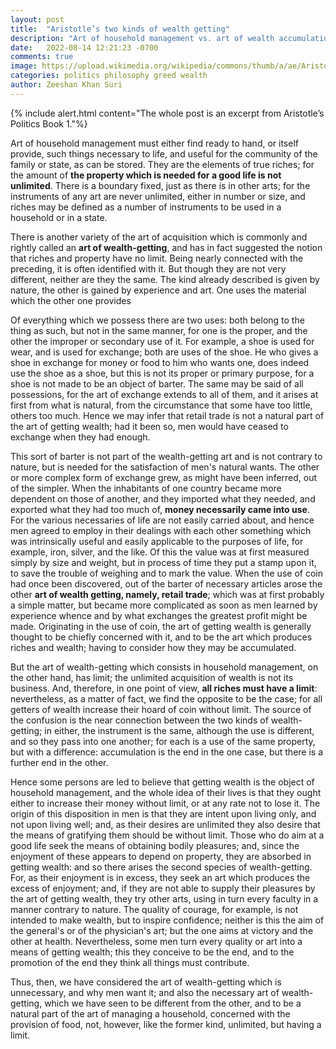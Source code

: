 ```yaml
---
layout: post
title:  "Aristotle’s two kinds of wealth getting"
description: "Art of household management vs. art of wealth accumulation according to Aristotle"
date:   2022-08-14 12:21:23 -0700
comments: true
image: https://upload.wikimedia.org/wikipedia/commons/thumb/a/ae/Aristotle_Altemps_Inv8575.jpg/179px-Aristotle_Altemps_Inv8575.jpg
categories: politics philosophy greed wealth
author: Zeeshan Khan Suri
---
```


{% include alert.html content="The whole post is an excerpt from Aristotle’s Politics Book 1."%}

Art of household management must either find ready to hand, or itself provide, such things necessary to life, and useful for the community of the family or state, as can be stored. They are the elements of true riches; for the amount of **the property which is needed for a good life is not unlimited**. There is a boundary fixed, just as there is in other arts; for the instruments of any art are never unlimited, either in number or size, and riches may be defined as a number of instruments to be used in a household or in a state.


There is another variety of the art of acquisition which is commonly and rightly called an **art of wealth-getting**, and has in fact suggested the notion that riches and property have no limit. Being nearly connected with the preceding, it is often identified with it. But though they are not very different, neither are they the same. The kind
already described is given by nature, the other is gained by experience and art. One uses the material which the other one provides

Of everything which we possess there are two uses: both belong to the thing as such, but not in the same manner, for one is the proper, and the other the improper or secondary use of it. For example, a shoe is used for wear, and is used for exchange; both are uses of the shoe. He who gives a shoe in exchange for money or food to him who wants one, does indeed use the shoe as a shoe, but this is not its proper or primary purpose, for a shoe is not made to be an object of barter. The same may be said of all possessions, for the art of exchange extends to all of them, and it arises at first from what is natural, from the circumstance that some have too little, others too much. Hence we may infer that retail trade is not a natural part of the art of getting wealth; had it been so, men would have ceased to exchange when they had enough. 

This sort of barter is not part of the wealth-getting art and is not contrary to nature, but is needed for the satisfaction of men's natural wants. The other or more complex form of exchange grew, as might have been inferred, out of the simpler. When the inhabitants of one country became more dependent on those of another, and they imported what they needed, and exported what they had too much of, **money necessarily came into use**. For the various necessaries of life are not easily carried about, and hence men agreed to employ in their dealings with each other something which was intrinsically useful and easily applicable to the purposes of life, for example, iron, silver, and the like. Of this the value was at first measured simply by size and weight, but in process of time they put a stamp upon it, to save the trouble of weighing and to mark the value.
When the use of coin had once been discovered, out of the barter of necessary articles arose the other **art of wealth getting, namely, retail trade**; which was at first probably a simple matter, but became more complicated as soon as men learned by experience whence and by what exchanges the greatest profit might be made. Originating in the use of coin, the art of getting wealth is generally thought to be chiefly concerned with it, and to be the art which produces riches and wealth; having to consider how they may be accumulated.

<!--
(Flow lost) 
Men seek after a better notion of riches and of the art of getting wealth than the mere acquisition of coin, and they are right. For natural riches and the natural art of wealth-getting are a different thing; in their true form they are part of the management of a household; whereas retail trade is the art of producing wealth not in every way, but by exchange. And it is thought to be concerned with coin; for coin is the unit of exchange and the measure or limit of it. And there is no bound to the riches which spring from this art of wealth getting. As in the art of medicine there is no limit to the pursuit of health, and as in the other arts there is no limit to the pursuit of their several ends, for they aim at accomplishing their ends to the uttermost (but of the means there is a limit, for the end is always the limit), so, too, in this art of wealth-getting there is no limit of the end, which is riches of the spurious kind, and the acquisition of wealth.
(Maybe remove above para)
-->

But the art of wealth-getting which consists in household management, on the other hand, has limit; the unlimited acquisition of wealth is not its business. And, therefore, in one point of view, **all riches must have a limit**: nevertheless, as a matter of fact, we find the opposite to be the case; for all getters of wealth increase their hoard of coin without limit. The source of the confusion is the near connection between the two kinds of wealth-getting; in either, the instrument is the same, although the use is different, and so they pass into one another; for each is a use of the same property, but with a difference: accumulation is the end in the one case, but there is a further end in the other.

Hence some persons are led to believe that getting wealth is the object of household management, and the whole idea of their lives is that they ought either to increase their money without limit, or at any rate not to lose it. The origin of this disposition in men is that they are intent upon living only, and not upon living well; and, as their desires are unlimited they also desire that the means of gratifying them should be without limit. Those who do aim at a good life seek the means of obtaining bodily pleasures; and, since the enjoyment of these appears to depend on property, they are absorbed in getting wealth: and so there arises the second species of wealth-getting. For, as their enjoyment is in excess, they seek an art which produces the excess of enjoyment; and, if they are not able to supply their pleasures by the art of getting wealth, they try other arts, using in turn every faculty in a manner contrary to nature. The quality of courage, for example, is not intended to make wealth, but to inspire confidence; neither is this the aim of the general's or of the physician's art; but the one aims at victory and the other at health. Nevertheless, some men turn every quality or art into a means of getting wealth; this they conceive to be the end, and to the promotion of the end they think all things must contribute. 

Thus, then, we have considered the art of wealth-getting which is unnecessary, and why men want it; and also the necessary art of wealth-getting, which we have seen to be different from the other, and to be a natural part of the art of managing a household, concerned with the provision of food, not, however, like the former kind, unlimited, but having a limit.
